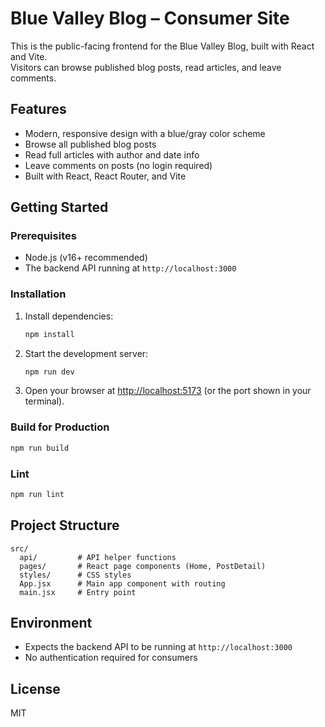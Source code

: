 # Blue Valley Blog – Consumer Site

This is the public-facing frontend for the Blue Valley Blog, built with React and Vite.  
Visitors can browse published blog posts, read articles, and leave comments.

## Features

- Modern, responsive design with a blue/gray color scheme
- Browse all published blog posts
- Read full articles with author and date info
- Leave comments on posts (no login required)
- Built with React, React Router, and Vite

## Getting Started

### Prerequisites

- Node.js (v16+ recommended)
- The backend API running at `http://localhost:3000`

### Installation

1. Install dependencies:

   ```bash
   npm install
   ```

2. Start the development server:

   ```bash
   npm run dev
   ```

3. Open your browser at [http://localhost:5173](http://localhost:5173) (or the port shown in your terminal).

### Build for Production

```bash
npm run build
```

### Lint

```bash
npm run lint
```

## Project Structure

```
src/
  api/         # API helper functions
  pages/       # React page components (Home, PostDetail)
  styles/      # CSS styles
  App.jsx      # Main app component with routing
  main.jsx     # Entry point
```

## Environment

- Expects the backend API to be running at `http://localhost:3000`
- No authentication required for consumers

## License

MIT
